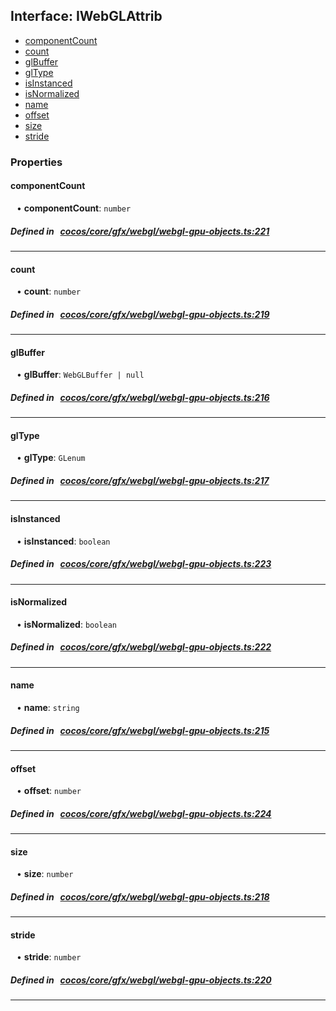 ## Interface: IWebGLAttrib

- [componentCount](#componentCount)
- [count](#count)
- [glBuffer](#glBuffer)
- [glType](#glType)
- [isInstanced](#isInstanced)
- [isNormalized](#isNormalized)
- [name](#name)
- [offset](#offset)
- [size](#size)
- [stride](#stride)

### Properties

#### componentCount

<div style="margin-left: 10px;">


• **componentCount**: ``number``

</div>

##### Defined in &nbsp;   [cocos/core/gfx/webgl/webgl-gpu-objects.ts:221](https://github.com/cocos-creator/engine/blob/c7bf6b8a9/cocos/core/gfx/webgl/webgl-gpu-objects.ts#L221)&nbsp;
___
#### count

<div style="margin-left: 10px;">


• **count**: ``number``

</div>

##### Defined in &nbsp;   [cocos/core/gfx/webgl/webgl-gpu-objects.ts:219](https://github.com/cocos-creator/engine/blob/c7bf6b8a9/cocos/core/gfx/webgl/webgl-gpu-objects.ts#L219)&nbsp;
___
#### glBuffer

<div style="margin-left: 10px;">


• **glBuffer**: ``WebGLBuffer | null``

</div>

##### Defined in &nbsp;   [cocos/core/gfx/webgl/webgl-gpu-objects.ts:216](https://github.com/cocos-creator/engine/blob/c7bf6b8a9/cocos/core/gfx/webgl/webgl-gpu-objects.ts#L216)&nbsp;
___
#### glType

<div style="margin-left: 10px;">


• **glType**: ``GLenum``

</div>

##### Defined in &nbsp;   [cocos/core/gfx/webgl/webgl-gpu-objects.ts:217](https://github.com/cocos-creator/engine/blob/c7bf6b8a9/cocos/core/gfx/webgl/webgl-gpu-objects.ts#L217)&nbsp;
___
#### isInstanced

<div style="margin-left: 10px;">


• **isInstanced**: ``boolean``

</div>

##### Defined in &nbsp;   [cocos/core/gfx/webgl/webgl-gpu-objects.ts:223](https://github.com/cocos-creator/engine/blob/c7bf6b8a9/cocos/core/gfx/webgl/webgl-gpu-objects.ts#L223)&nbsp;
___
#### isNormalized

<div style="margin-left: 10px;">


• **isNormalized**: ``boolean``

</div>

##### Defined in &nbsp;   [cocos/core/gfx/webgl/webgl-gpu-objects.ts:222](https://github.com/cocos-creator/engine/blob/c7bf6b8a9/cocos/core/gfx/webgl/webgl-gpu-objects.ts#L222)&nbsp;
___
#### name

<div style="margin-left: 10px;">


• **name**: ``string``

</div>

##### Defined in &nbsp;   [cocos/core/gfx/webgl/webgl-gpu-objects.ts:215](https://github.com/cocos-creator/engine/blob/c7bf6b8a9/cocos/core/gfx/webgl/webgl-gpu-objects.ts#L215)&nbsp;
___
#### offset

<div style="margin-left: 10px;">


• **offset**: ``number``

</div>

##### Defined in &nbsp;   [cocos/core/gfx/webgl/webgl-gpu-objects.ts:224](https://github.com/cocos-creator/engine/blob/c7bf6b8a9/cocos/core/gfx/webgl/webgl-gpu-objects.ts#L224)&nbsp;
___
#### size

<div style="margin-left: 10px;">


• **size**: ``number``

</div>

##### Defined in &nbsp;   [cocos/core/gfx/webgl/webgl-gpu-objects.ts:218](https://github.com/cocos-creator/engine/blob/c7bf6b8a9/cocos/core/gfx/webgl/webgl-gpu-objects.ts#L218)&nbsp;
___
#### stride

<div style="margin-left: 10px;">


• **stride**: ``number``

</div>

##### Defined in &nbsp;   [cocos/core/gfx/webgl/webgl-gpu-objects.ts:220](https://github.com/cocos-creator/engine/blob/c7bf6b8a9/cocos/core/gfx/webgl/webgl-gpu-objects.ts#L220)&nbsp;
___
